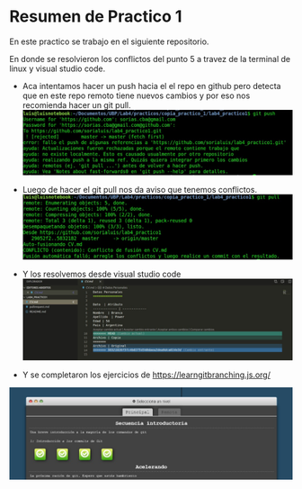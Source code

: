 Resumen de Practico 1
=====================

En este practico se trabajo en el siguiente repositorio. 

En donde se resolvieron los conflictos del punto 5 a travez de la terminal de linux y visual studio code.


- Aca intentamos hacer un push hacia el el repo en github pero detecta que en este repo remoto tiene nuevos cambios y por eso nos recomienda hacer un git pull.
![](./img/error1.jpeg)

- Luego de hacer el git pull nos da aviso que tenemos conflictos.
![](./img/error2.jpeg)

- Y los resolvemos desde visual studio code 
![](./img/visual.jpeg)



- Y se completaron los ejercicios de https://learngitbranching.js.org/

![](./img/terminado.jpeg)


